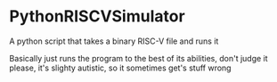 # PythonRISCVSimulator
A python script that takes a binary RISC-V file and runs it

Basically just runs the program to the best of its abilities, don't judge it please, it's slighty autistic, so it sometimes get's stuff wrong
